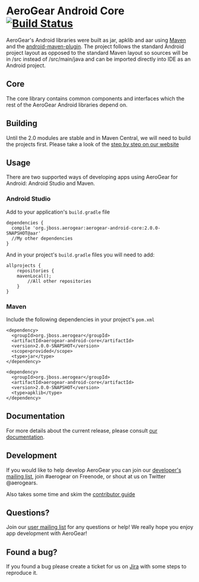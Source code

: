 # AeroGear Android Core [![Build Status](https://travis-ci.org/aerogear/aerogear-android-core.png)](https://travis-ci.org/aerogear/aerogear-android-core)


AeroGear's Android libraries were built as jar, apklib and aar using [Maven](http://maven.apache.org/) and the [android-maven-plugin](https://github.com/jayway/maven-android-plugin). The project follows the standard Android project layout as opposed to the standard Maven layout so sources will be in /src instead of /src/main/java and can be imported directly into IDE as an Android project.

## Core

The core library contains common components and interfaces which the rest of the AeroGear Android libraries depend on.  


## Building

Until the 2.0 modules are stable and in Maven Central, we will need to build the projects first.  Please take a look of the [step by step on our website](http://aerogear.org/docs/guides/aerogear-android/how-to-build-aerogear-android/)


## Usage

There are two supported ways of developing apps using AeroGear for Android: Android Studio and Maven.

### Android Studio
Add to your application's `build.gradle` file
```
dependencies {
  compile 'org.jboss.aerogear:aerogear-android-core:2.0.0-SNAPSHOT@aar'
  //My other dependencies
}
```

And in your project's `build.gradle` files you will need to add:
```
allprojects {
    repositories {
	mavenLocal();
        //All other repositories
    }
}

```
### Maven
Include the following dependencies in your project's `pom.xml`

```
<dependency>
  <groupId>org.jboss.aerogear</groupId>
  <artifactId>aerogear-android-core</artifactId>
  <version>2.0.0-SNAPSHOT</version>
  <scope>provided</scope>
  <type>jar</type>
</dependency>

<dependency>
  <groupId>org.jboss.aerogear</groupId>
  <artifactId>aerogear-android-core</artifactId>
  <version>2.0.0-SNAPSHOT</version>
  <type>apklib</type>
</dependency>
```
## Documentation

For more details about the current release, please consult [our documentation](http://aerogear.org/docs/guides/aerogear-android/).

## Development

If you would like to help develop AeroGear you can join our [developer's mailing list](https://lists.jboss.org/mailman/listinfo/aerogear-dev), join #aerogear on Freenode, or shout at us on Twitter @aerogears.

Also takes some time and skim the [contributor guide](http://aerogear.org/docs/guides/Contributing/)

## Questions?

Join our [user mailing list](https://lists.jboss.org/mailman/listinfo/aerogear-users) for any questions or help! We really hope you enjoy app development with AeroGear!

## Found a bug?

If you found a bug please create a ticket for us on [Jira](https://issues.jboss.org/browse/AGDROID) with some steps to reproduce it.


